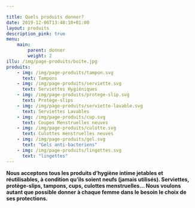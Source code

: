 ```yaml
---

title: Quels produits donner?
date: 2019-12-06T13:48:10+01:00
layout: produits
description_pink: true
menu: 
    main:
        parent: donner
        weight: 2
illu: /img/page-produits/boite.jpg
produits: 
    - img: /img/page-produits/tampon.svg
      text: Tampons
    - img: /img/page-produits/serviette.svg
      text: Serviettes Hygiéniques
    - img: /img/page-produits/protege-slip.svg
      text: Protège-slips
    - img: /img/page-produits/serviette-lavable.svg
      text: Serviettes Lavables
    - img: /img/page-produits/cup.svg
      text: Coupes Menstruelles neuves
    - img: /img/page-produits/culotte.svg
      text: Culottes menstruelles neuves
    - img: /img/page-produits/gel.svg
      text: "Gels anti-bacteriens" 
    - img: /img/page-produits/lingettes.svg
      text: "lingettes"
---
```

**Nous acceptons tous les produits d’hygiène intime jetables et réutilisables, à condition qu’ils soient neufs (jamais utilisés). Serviettes, protège-slips, tampons, cups, culottes menstruelles… Nous voulons autant que possible donner à chaque femme dans le besoin le choix de ses protections.**


